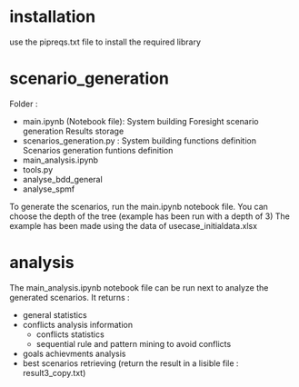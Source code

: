 # installation

use the pipreqs.txt file to install the required library

# scenario_generation
Folder : 
 - main.ipynb (Notebook file): System building
                               Foresight scenario generation
                               Results storage
- scenarios_generation.py : System building functions definition
                            Scenarios generation funtions definition
- main_analysis.ipynb 
- tools.py
- analyse_bdd_general
- analyse_spmf


To generate the scenarios, run the main.ipynb notebook file.
You can choose the depth of the tree (example has been run with a depth of 3)
The example has been made using the data of usecase_initialdata.xlsx

# analysis

The main_analysis.ipynb notebook file can be run next to analyze the generated scenarios.
It returns :
- general statistics
- conflicts analysis information
    - conflicts statistics
    - sequential rule and pattern mining to avoid conflicts
- goals achievments analysis
- best scenarios retrieving (return the result in a lisible file : result3_copy.txt)
